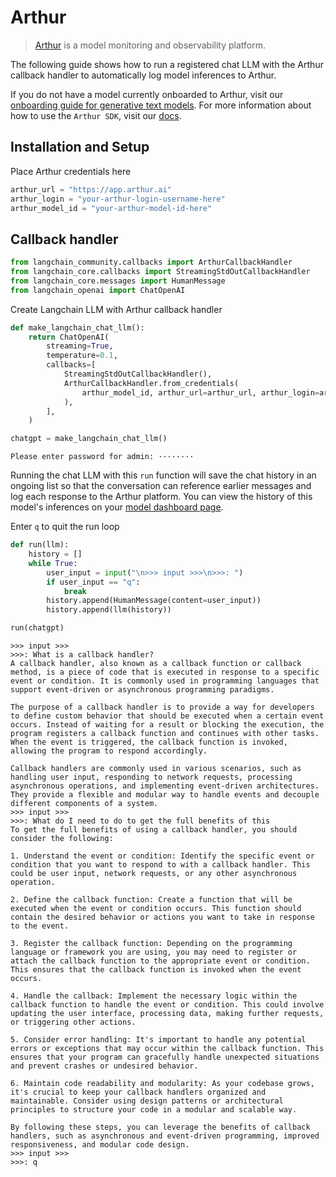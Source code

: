 # Arthur

>[Arthur](https://arthur.ai) is a model monitoring and observability platform.

The following guide shows how to run a registered chat LLM with the Arthur callback handler to automatically log model inferences to Arthur.

If you do not have a model currently onboarded to Arthur, visit our [onboarding guide for generative text models](https://docs.arthur.ai/user-guide/walkthroughs/model-onboarding/generative_text_onboarding.html). For more information about how to use the `Arthur SDK`, visit our [docs](https://docs.arthur.ai/).

## Installation and Setup

Place Arthur credentials here


```python
arthur_url = "https://app.arthur.ai"
arthur_login = "your-arthur-login-username-here"
arthur_model_id = "your-arthur-model-id-here"
```

## Callback handler


```python
from langchain_community.callbacks import ArthurCallbackHandler
from langchain_core.callbacks import StreamingStdOutCallbackHandler
from langchain_core.messages import HumanMessage
from langchain_openai import ChatOpenAI
```

Create Langchain LLM with Arthur callback handler


```python
def make_langchain_chat_llm():
    return ChatOpenAI(
        streaming=True,
        temperature=0.1,
        callbacks=[
            StreamingStdOutCallbackHandler(),
            ArthurCallbackHandler.from_credentials(
                arthur_model_id, arthur_url=arthur_url, arthur_login=arthur_login
            ),
        ],
    )
```


```python
chatgpt = make_langchain_chat_llm()
```

    Please enter password for admin: ········
    

Running the chat LLM with this `run` function will save the chat history in an ongoing list so that the conversation can reference earlier messages and log each response to the Arthur platform. You can view the history of this model's inferences on your [model dashboard page](https://app.arthur.ai/).

Enter `q` to quit the run loop


```python
def run(llm):
    history = []
    while True:
        user_input = input("\n>>> input >>>\n>>>: ")
        if user_input == "q":
            break
        history.append(HumanMessage(content=user_input))
        history.append(llm(history))
```


```python
run(chatgpt)
```

    
    >>> input >>>
    >>>: What is a callback handler?
    A callback handler, also known as a callback function or callback method, is a piece of code that is executed in response to a specific event or condition. It is commonly used in programming languages that support event-driven or asynchronous programming paradigms.
    
    The purpose of a callback handler is to provide a way for developers to define custom behavior that should be executed when a certain event occurs. Instead of waiting for a result or blocking the execution, the program registers a callback function and continues with other tasks. When the event is triggered, the callback function is invoked, allowing the program to respond accordingly.
    
    Callback handlers are commonly used in various scenarios, such as handling user input, responding to network requests, processing asynchronous operations, and implementing event-driven architectures. They provide a flexible and modular way to handle events and decouple different components of a system.
    >>> input >>>
    >>>: What do I need to do to get the full benefits of this
    To get the full benefits of using a callback handler, you should consider the following:
    
    1. Understand the event or condition: Identify the specific event or condition that you want to respond to with a callback handler. This could be user input, network requests, or any other asynchronous operation.
    
    2. Define the callback function: Create a function that will be executed when the event or condition occurs. This function should contain the desired behavior or actions you want to take in response to the event.
    
    3. Register the callback function: Depending on the programming language or framework you are using, you may need to register or attach the callback function to the appropriate event or condition. This ensures that the callback function is invoked when the event occurs.
    
    4. Handle the callback: Implement the necessary logic within the callback function to handle the event or condition. This could involve updating the user interface, processing data, making further requests, or triggering other actions.
    
    5. Consider error handling: It's important to handle any potential errors or exceptions that may occur within the callback function. This ensures that your program can gracefully handle unexpected situations and prevent crashes or undesired behavior.
    
    6. Maintain code readability and modularity: As your codebase grows, it's crucial to keep your callback handlers organized and maintainable. Consider using design patterns or architectural principles to structure your code in a modular and scalable way.
    
    By following these steps, you can leverage the benefits of callback handlers, such as asynchronous and event-driven programming, improved responsiveness, and modular code design.
    >>> input >>>
    >>>: q
    
